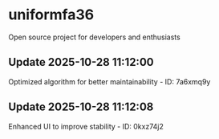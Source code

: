 # uniformfa36
Open source project for developers and enthusiasts

## Update 2025-10-28 11:12:00
Optimized algorithm for better maintainability - ID: 7a6xmq9y


## Update 2025-10-28 11:12:08
Enhanced UI to improve stability - ID: 0kxz74j2

